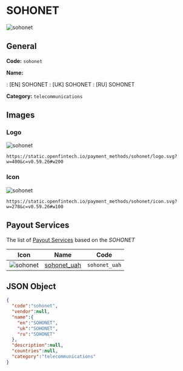 
# SOHONET 
![sohonet](https://static.openfintech.io/payment_methods/sohonet/logo.svg?w=400&c=v0.59.26#w200)  

## General 
**Code:** `sohonet` 
 
**Name:** 
 
:	[EN] SOHONET 
:	[UK] SOHONET 
:	[RU] SOHONET 
 
**Category:** `telecommunications` 
 

## Images 

### Logo 
![sohonet](https://static.openfintech.io/payment_methods/sohonet/logo.svg?w=400&c=v0.59.26#w200)  

```
https://static.openfintech.io/payment_methods/sohonet/logo.svg?w=400&c=v0.59.26#w200
```  

### Icon 
![sohonet](https://static.openfintech.io/payment_methods/sohonet/icon.svg?w=278&c=v0.59.26#w100)  

```
https://static.openfintech.io/payment_methods/sohonet/icon.svg?w=278&c=v0.59.26#w100
```  

## Payout Services 
 
The list of [Payout Services](/payout-services/) based on the _SOHONET_ 

|Icon|Name|Code| 
|:---:|:---:|:---:| 
|![sohonet](https://static.openfintech.io/payout_methods/sohonet/icon.svg?w=278&c=v0.59.26#w40) |[sohonet_uah](/payout-services/sohonet_uah/)|`sohonet_uah`| 
 

## JSON Object 

```json
{
  "code":"sohonet",
  "vendor":null,
  "name":{
    "en":"SOHONET",
    "uk":"SOHONET",
    "ru":"SOHONET"
  },
  "description":null,
  "countries":null,
  "category":"telecommunications"
}
```  

